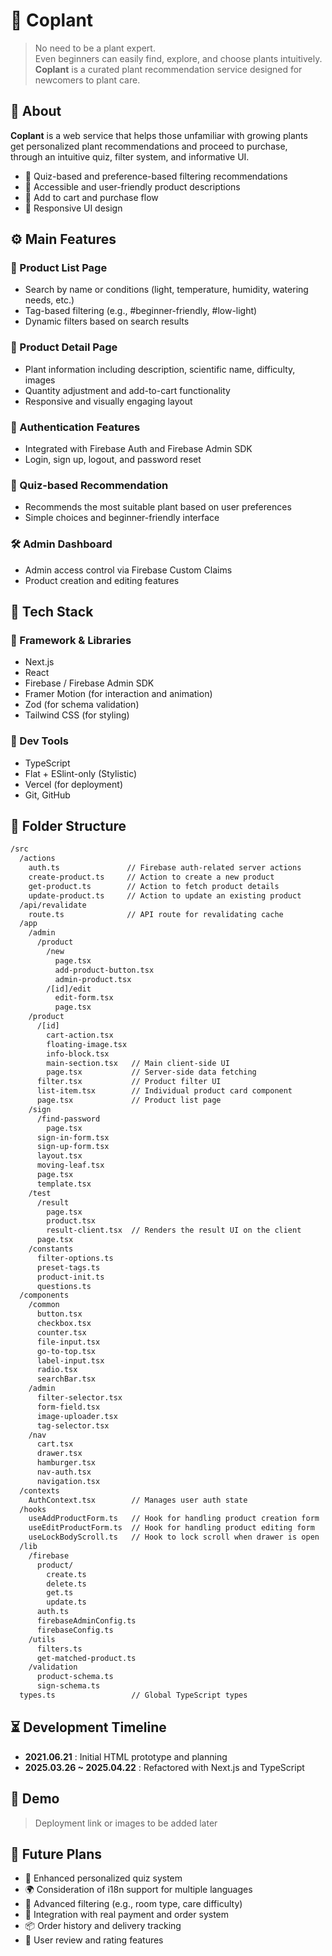 # 🌿 Coplant

> No need to be a plant expert.\
> Even beginners can easily find, explore, and choose plants intuitively.\
> **Coplant** is a curated plant recommendation service designed for newcomers to plant care.

## 🌟 About

**Coplant** is a web service that helps those unfamiliar with growing plants\
get personalized plant recommendations and proceed to purchase,\
through an intuitive quiz, filter system, and informative UI.

- 🧩 Quiz-based and preference-based filtering recommendations
- 📝 Accessible and user-friendly product descriptions
- 🛒 Add to cart and purchase flow
- 📱 Responsive UI design

## ⚙️ Main Features

### 🌱 Product List Page

- Search by name or conditions (light, temperature, humidity, watering needs, etc.)
- Tag-based filtering (e.g., #beginner-friendly, #low-light)
- Dynamic filters based on search results

### 🌼 Product Detail Page

- Plant information including description, scientific name, difficulty, images
- Quantity adjustment and add-to-cart functionality
- Responsive and visually engaging layout

### 📩 Authentication Features

- Integrated with Firebase Auth and Firebase Admin SDK
- Login, sign up, logout, and password reset

### 🧪 Quiz-based Recommendation

- Recommends the most suitable plant based on user preferences
- Simple choices and beginner-friendly interface

### 🛠️ Admin Dashboard

- Admin access control via Firebase Custom Claims
- Product creation and editing features

## 💪 Tech Stack

### 📆 Framework & Libraries

- Next.js
- React
- Firebase / Firebase Admin SDK
- Framer Motion (for interaction and animation)
- Zod (for schema validation)
- Tailwind CSS (for styling)

### 🔧 Dev Tools

- TypeScript
- Flat + ESlint-only (Stylistic)
- Vercel (for deployment)
- Git, GitHub

## 📁 Folder Structure

```bash
/src
  /actions                 
    auth.ts               // Firebase auth-related server actions
    create-product.ts     // Action to create a new product
    get-product.ts        // Action to fetch product details
    update-product.ts     // Action to update an existing product
  /api/revalidate
    route.ts              // API route for revalidating cache
  /app                    
    /admin                
      /product            
        /new              
          page.tsx
          add-product-button.tsx
          admin-product.tsx
        /[id]/edit        
          edit-form.tsx
          page.tsx
    /product              
      /[id]               
        cart-action.tsx
        floating-image.tsx
        info-block.tsx
        main-section.tsx   // Main client-side UI
        page.tsx           // Server-side data fetching
      filter.tsx           // Product filter UI
      list-item.tsx        // Individual product card component
      page.tsx             // Product list page
    /sign                 
      /find-password       
        page.tsx
      sign-in-form.tsx     
      sign-up-form.tsx     
      layout.tsx           
      moving-leaf.tsx      
      page.tsx             
      template.tsx         
    /test                 
      /result              
        page.tsx           
        product.tsx
        result-client.tsx  // Renders the result UI on the client
      page.tsx
    /constants             
      filter-options.ts    
      preset-tags.ts       
      product-init.ts      
      questions.ts         
  /components
    /common                
      button.tsx
      checkbox.tsx
      counter.tsx
      file-input.tsx
      go-to-top.tsx
      label-input.tsx
      radio.tsx
      searchBar.tsx
    /admin                 
      filter-selector.tsx  
      form-field.tsx       
      image-uploader.tsx   
      tag-selector.tsx     
    /nav                   
      cart.tsx
      drawer.tsx
      hamburger.tsx
      nav-auth.tsx         
      navigation.tsx
  /contexts
    AuthContext.tsx        // Manages user auth state
  /hooks
    useAddProductForm.ts   // Hook for handling product creation form
    useEditProductForm.ts  // Hook for handling product editing form
    useLockBodyScroll.ts   // Hook to lock scroll when drawer is open
  /lib
    /firebase              
      product/
        create.ts          
        delete.ts          
        get.ts             
        update.ts          
      auth.ts              
      firebaseAdminConfig.ts 
      firebaseConfig.ts      
    /utils
      filters.ts           
      get-matched-product.ts 
    /validation
      product-schema.ts    
      sign-schema.ts       
  types.ts                 // Global TypeScript types

```

## ⏳ Development Timeline

- **2021.06.21** : Initial HTML prototype and planning
- **2025.03.26 ~ 2025.04.22** : Refactored with Next.js and TypeScript

## 📸 Demo

> Deployment link or images to be added later

## 🔮 Future Plans

- 🧠 Enhanced personalized quiz system
- 🌍 Consideration of i18n support for multiple languages
- 🔎 Advanced filtering (e.g., room type, care difficulty)
- 🧾 Integration with real payment and order system
- 📦 Order history and delivery tracking
- 💬 User review and rating features
